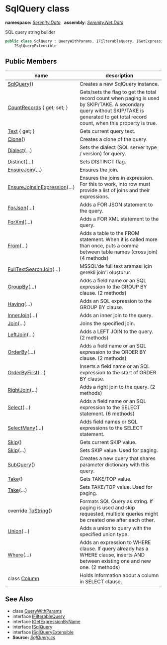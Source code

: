 # SqlQuery class
**namespace:** *[Serenity.Data](../README.md#serenity.data-namespace)*   **assembly**: *[Serenity.Net.Data](../README.md)*

SQL query string builder

```csharp
public class SqlQuery : QueryWithParams, IFilterableQuery, IGetExpressionByName, ISqlQuery, 
    ISqlQueryExtensible
```

## Public Members

| name | description |
| --- | --- |
| [SqlQuery](SqlQuery/SqlQuery.md)() | Creates a new SqlQuery instance. |
| [CountRecords](SqlQuery/CountRecords.md) { get; set; } | Gets/sets the flag to get the total record count when paging is used by SKIP/TAKE. A secondary query without SKIP/TAKE is generated to get total record count, when this property is true. |
| [Text](SqlQuery/Text.md) { get; } | Gets current query text. |
| [Clone](SqlQuery/Clone.md)() | Creates a clone of the query. |
| [Dialect](SqlQuery/Dialect.md)(…) | Sets the dialect (SQL server type / version) for query. |
| [Distinct](SqlQuery/Distinct.md)(…) | Sets DISTINCT flag. |
| [EnsureJoin](SqlQuery/EnsureJoin.md)(…) | Ensures the join. |
| [EnsureJoinsInExpression](SqlQuery/EnsureJoinsInExpression.md)(…) | Ensures the joins in expression. For this to work, into row must provide a list of joins and their expressions. |
| [ForJson](SqlQuery/ForJson.md)(…) | Adds a FOR JSON statement to the query. |
| [ForXml](SqlQuery/ForXml.md)(…) | Adds a FOR XML statement to the query. |
| [From](SqlQuery/From.md)(…) | Adds a table to the FROM statement. When it is called more than once, puts a comma between table names (cross join) (4 methods) |
| [FullTextSearchJoin](SqlQuery/FullTextSearchJoin.md)(…) | MSSQL'de full text araması için gerekli join'i oluşturur. |
| [GroupBy](SqlQuery/GroupBy.md)(…) | Adds a field name or an SQL expression to the GROUP BY clause. (2 methods) |
| [Having](SqlQuery/Having.md)(…) | Adds an SQL expression to the GROUP BY clause. |
| [InnerJoin](SqlQuery/InnerJoin.md)(…) | Adds an inner join to the query. |
| [Join](SqlQuery/Join.md)(…) | Joins the specified join. |
| [LeftJoin](SqlQuery/LeftJoin.md)(…) | Adds a LEFT JOIN to the query. (2 methods) |
| [OrderBy](SqlQuery/OrderBy.md)(…) | Adds a field name or an SQL expression to the ORDER BY clause. (2 methods) |
| [OrderByFirst](SqlQuery/OrderByFirst.md)(…) | Inserts a field name or an SQL expression to the start of ORDER BY clause. |
| [RightJoin](SqlQuery/RightJoin.md)(…) | Adds a right join to the query. (2 methods) |
| [Select](SqlQuery/Select.md)(…) | Adds a field name or an SQL expression to the SELECT statement. (6 methods) |
| [SelectMany](SqlQuery/SelectMany.md)(…) | Adds field names or SQL expressions to the SELECT statement. |
| [Skip](SqlQuery/Skip.md)() | Gets current SKIP value. |
| [Skip](SqlQuery/Skip.md)(…) | Sets SKIP value. Used for paging. |
| [SubQuery](SqlQuery/SubQuery.md)() | Creates a new query that shares parameter dictionary with this query. |
| [Take](SqlQuery/Take.md)() | Gets TAKE/TOP value. |
| [Take](SqlQuery/Take.md)(…) | Sets TAKE/TOP value. Used for paging. |
| override [ToString](SqlQuery/ToString.md)() | Formats SQL Query as string. If paging is used and skip requested, multiple queries might be created one after each other. |
| [Union](SqlQuery/Union.md)(…) | Adds a union to query with the specified union type. |
| [Where](SqlQuery/Where.md)(…) | Adds an expression to WHERE clause. If query already has a WHERE clause, inserts AND between existing one and new one. (2 methods) |
| class [Column](SqlQuery.Column.md) | Holds information about a column in SELECT clause. |

## See Also

* class [QueryWithParams](QueryWithParams.md)
* interface [IFilterableQuery](IFilterableQuery.md)
* interface [IGetExpressionByName](IGetExpressionByName.md)
* interface [ISqlQuery](ISqlQuery.md)
* interface [ISqlQueryExtensible](ISqlQueryExtensible.md)
* **Source:** *[SqlQuery.cs](https://github.com/serenity-is/Serenity/blob/master/src/Serenity.Net.Data/FluentSql/SqlQuery.cs)*